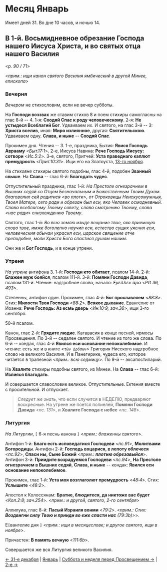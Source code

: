 # Месяц Январь

Имеет дней 31. Во дне 10 часов, и ночью 14.

## В 1-й. Восьмидневное обрезание Господа нашего Иисуса Христа, и во святых отца нашего Василия

<*p. 90 / 71*>

<*прим.: ищи канон святого Василия ямбический в другой Минее, епископа*>

### Вечерня

*Вечером* не стихословим, если не вечер субботы. 

На **Господи воззвах** же ставим стихов 8 и поем стихиры самогласны на глас 8-й -- 4. 
1-я: **Сходяй Спас к роду человеческому**. 
2-я: **Не устыдеся Всеблагий Бог**. Удваиваем их. 
И святого, на глас 3-й -- 3: 
**Христа вселив**, 
иная: **Миро излиянное**, 
другая: **Святительскою**. Удваиваем одну. 
**Слава, и ныне** -- **Сходяй Спас**. 

Прокимен дня. Чтения -- 3. 
1-е, праздника, Бытия: **Явися Господь Аврааму** <*Быт.17:1*>. 
2-е, Иисуса Навина: **Рече Господь Иисусу: сотвори** <*Ис.5:2*>. 
3-е, святого, Притчей: **Уста праведнаго каплют премудрость** <*Прит.10:31*>. 
Ищи его на Златоуста, [13-го ноября](../11_november/11_13_MES.ru.md). 

На *стиховне* стихиры святого подобны, глас 4-й, подобен **Званный свыше**. 
На **Слава** -- глас 6-й: **Благодать чудес**. 

Отпустительный праздника, глас 1-й: *На Престоле огнезрачнем в Вышних седяй со Отцем Безначальным 
и Божественным Твоим Духом. благоволил сей родитися <во плоти>, от Отроковицы Неискусомужныя, 
Твоея Матере, сего ради и обрезан был еси, яко Человек осмодневный. Слава всеблагому 
Твоему совету, слава смотрению Твоему, слава <нас ради> снизхождению Твоему*.  

Святого, глас 1-й: *Во всю землю изыде вещание твое, яко приемшую слово твое, имже боголепно 
научил еси, естество сущих уяснил еси, человеческия обычаи украсил еси, царское священие отче
преподобне, моли Христа Бога спастися душам нашим*. 

Они же и **Бог Господь**, и в конце утрени. 

### Утреня

*На утрене* антифона 3. 
1-й: **Господи кто обитает**, псалом 14-й. 
2-й: **Блажен муж бояйся**, псалом 111-й. 
3-й: **Помяни Господи Давида**, псалом 131-й. 
Чтение: надгробное слово, начало: *̓́Εμελλεν ἄρα* <*PG 36, 493*>. 

Степенны, антифон один. 
Прокимен, глас 4-й: **Бог прославляем** <*88:8*>. 
Стих: **Милости Твоя Господи** <*88:2*>. 
**Всякое дыхание**. 
Евангелие от Иоанна: **Рече Господь: Аз есмь дверь** <*Ин.10:9; зач.36*>, ищи 3-го сентября. 

50-й псалом. 

Канон, глас 2-й: **Грядите людие**. Катавасия в конце песней, ирмосы Просвещения. 
По 3-й -- седален святого. И чтение из того же слова. 
По 6-й -- кондак, глас 4-й **Явился еси основание непоколебимое**. 
И чтение: есть же и в книге <`τῶν Δρόσων`> Григория Нисского надгробное слово на великого Василия. 
И в Панегирике, чудеса его, которое читается в трапезной <*прим.: всю седмицу*>. 
По 9-й -- эксапостиларий. 

На **Хвалите** стихиры подобны святого, из Минеи. 
На **Слава** -- глас 6-й: **Излияся благодать**. 

И совершается славословие великое. 
Отпустительные. 
Ектения вместе с просительной. И отпускает. 

> *Следует же знать*, что если случится в НЕДЕЛЮ, предваряют воскресные. 
> На утрене же поется полиелей, **Помяни Господи Давида** <*пс. 131*>, 
> и **Хвалите Господа с небес** <*пс. 148*>.   

### Литургия

*На Литургии*, `[` 6-я песнь канона `]` <*прим.: блаженны святого*>. 

Антифон 1-й: **Благо есть исповедатися Господеви** <*пс.91*>, **Молитвами Богородицы**. 
Антифон 2-й: **Господь воцарися, в лепоту облечеся** <*пс.92*>, **Спаси ны, Сыне Божий** 
<*прим.: **плотию обрезавыйся***>.
Антифон 3-й: **Приидите возрадуемся Господеви** <*пс.94*>, **На Престоле огнезрачнем в Вышних седяй**,
**Слава, и ныне** -- кондак: **Явился еси основание непоколебимое**. 

Прокимен, глас 1-й: **Уста моя возглаголют премудрость** <*48:4*>. 
Стих: **Услышите** <*48:2*>. 

Апостол к Колоссянам: **Братие, блюдитеся, да никтоже вас будет** <*Кол.2:8; зач.254*>. 
<*прим.: и другой, святого, 2-го сентября*> 

Аллилуиа, глас 8-й: **Пасый Израиля вонми** <*79:2*>.
<*прим.: Стих: **Воздвигни силу Твою и прииди во еже спасти нас** (79:3b)>*>. 

Е`[`вангелие дня `]` <*прим.: ищи в месяцеслове; и другое святого, ищи в ноябре*>. 

Причастен: **В память вечную** <*111:6b*>. 

Совершается же вся Литургия великого Василия.

[← 31-е декабря](../12_december/12_31_MES.ru.md) 
| [Январь](README.md#1-й) 
| [Суббота и неделя перед Просвещением →](01_01_X_MES.ru.md)
| [2-е →](01_02_MES.ru.md)
